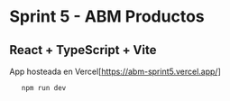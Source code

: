 # Sprint 5 - ABM Productos

## React + TypeScript + Vite

App hosteada en Vercel[https://abm-sprint5.vercel.app/]

```js
   npm run dev
```
